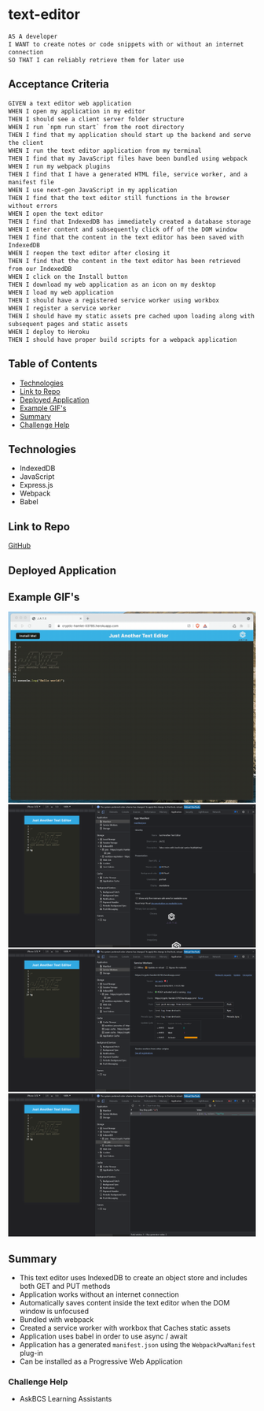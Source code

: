 # text-editor
```
AS A developer
I WANT to create notes or code snippets with or without an internet connection
SO THAT I can reliably retrieve them for later use
```

## Acceptance Criteria 
```
GIVEN a text editor web application
WHEN I open my application in my editor
THEN I should see a client server folder structure
WHEN I run `npm run start` from the root directory
THEN I find that my application should start up the backend and serve the client
WHEN I run the text editor application from my terminal
THEN I find that my JavaScript files have been bundled using webpack
WHEN I run my webpack plugins
THEN I find that I have a generated HTML file, service worker, and a manifest file
WHEN I use next-gen JavaScript in my application
THEN I find that the text editor still functions in the browser without errors
WHEN I open the text editor
THEN I find that IndexedDB has immediately created a database storage
WHEN I enter content and subsequently click off of the DOM window
THEN I find that the content in the text editor has been saved with IndexedDB
WHEN I reopen the text editor after closing it
THEN I find that the content in the text editor has been retrieved from our IndexedDB
WHEN I click on the Install button
THEN I download my web application as an icon on my desktop
WHEN I load my web application
THEN I should have a registered service worker using workbox
WHEN I register a service worker
THEN I should have my static assets pre cached upon loading along with subsequent pages and static assets
WHEN I deploy to Heroku
THEN I should have proper build scripts for a webpack application
```

## Table of Contents

* [Technologies](#technologies)
* [Link to Repo](#link-to-repo)
* [Deployed Application](#deployed-application)
* [Example GIF's](#example-gifs)
* [Summary](#summary)
* [Challenge Help](#challenge-help)

## Technologies 
* IndexedDB
* JavaScript
* Express.js
* Webpack
* Babel

## Link to Repo
[GitHub](https://github.com/sarahlang9800/text-editor)

## Deployed Application

## Example GIF's 
![Example Animations](/Assets/00-demo.gif)
![Example Animations](/Assets/01-manifest.png)
![Example Animations](/Assets/02-service-worker.png)
![Example Animations](/Assets/03-idb-storage.png)

## Summary
* This text editor uses IndexedDB to create an object store and includes both GET and PUT methods
* Application works without an internet connection
* Automatically saves content inside the text editor when the DOM window is unfocused
* Bundled with webpack
* Created a service worker with workbox that Caches static assets
* Application uses babel in order to use async / await
* Application has a generated `manifest.json` using the `WebpackPwaManifest` plug-in
* Can be installed as a Progressive Web Application

### Challenge Help
* AskBCS Learning Assistants